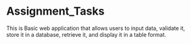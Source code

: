 # Assignment_Tasks
This is Basic web application that allows users to input data, validate it, store it in a database, retrieve it, and display it in a table format.
